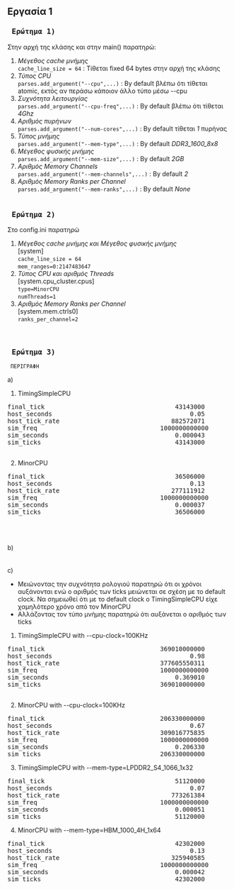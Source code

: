 ## Εργασία 1

### <pre><b> Ερώτημα 1)</b></pre>  
Στην αρχή της κλάσης και στην main() παρατηρώ:  
  1. _Μέγεθος cache μνήμης_  
    `cache_line_size = 64` : Τίθεται fixed 64 bytes στην αρχή της κλάσης   
  2. _Τύπος CPU_  
    `parses.add_argument("--cpu",...)` : Βy default βλέπω ότι τίθεται atomic, εκτός αν περάσω κάποιον άλλο τύπο μέσω --cpu  
  3. _Συχνότητα λειτουργίας_  
    `parses.add_argument("--cpu-freq",...)` : By default βλέπω ότι τίθεται _4Ghz_  
  4. _Αριθμός πυρήνων_  
    `parses.add_argument("--num-cores",...)` : By default τίθεται _1_ πυρήνας  
  5. _Τύπος μνήμης_  
    `parses.add_argument("--mem-type",...)` : By default _DDR3_1600_8x8_  
  6. _Μέγεθος φυσικής μνήμης_  
    `parses.add_argument("--mem-size",...)` : By default _2GB_  
  7. _Αριθμός Memory Channels_  
    `parses.add_argument("--mem-channels",...)` : By default _2_  
  8. _Αριθμός Memory Ranks per Channel_  
    `parses.add_argument("--mem-ranks",...)` : By default _None_
    <br><br>
### <pre><b> Ερώτημα 2)</b></pre>    
Στο config.ini παρατηρώ  
  1. _Μέγεθος cache μνήμης και Μέγεθος φυσικής μνήμης_  
    [system]  
   `cache_line_size = 64`  
   `mem_ranges=0:2147483647`  
  2. _Τύπος CPU και αριθμός Threads_  
   [system.cpu_cluster.cpus]  
   `type=MinorCPU`  
   `numThreads=1`  
  3. _Αριθμός Memory Ranks per Channel_  
   [system.mem.ctrls0]  
   `ranks_per_channel=2`  
   <br><br> 
### <pre><b> Ερώτημα 3)</b></pre>      
     
     ΠΕΡΙΓΡΑΦΗ  
     
   a) 
   1. TimingSimpleCPU  
   <pre>
final_tick                                   43143000                       # Number of ticks from beginning of simulation (restored from checkpoints and never reset)  
host_seconds                                     0.05                       # Real time elapsed on the host  
host_tick_rate                              882572071                       # Simulator tick rate (ticks/s)  
sim_freq                                 1000000000000                      # Frequency of simulated ticks  
sim_seconds                                  0.000043                       # Number of seconds simulated  
sim_ticks                                    43143000                       # Number of ticks simulated  
   </pre>
   2. MinorCPU  
   <pre>
final_tick                                   36506000                       # Number of ticks from beginning of simulation (restored from checkpoints and never reset)
host_seconds                                     0.13                       # Real time elapsed on the host
host_tick_rate                              277111912                       # Simulator tick rate (ticks/s)
sim_freq                                 1000000000000                      # Frequency of simulated ticks
sim_seconds                                  0.000037                       # Number of seconds simulated
sim_ticks                                    36506000                       # Number of ticks simulated
   </pre>
   <br><br>
  b)  
  <br><br>
  c)  
  * Μειώνοντας την συχνότητα ρολογιού παρατηρώ ότι οι χρόνοι αυξάνονται ενώ ο αριθμός των ticks μειώνεται σε σχέση με το default clock. Να σημειωθεί ότι με το default clock ο TimingSimpleCPU είχε χαμηλότερο χρόνο από τον MinorCPU  
  * Αλλάζοντας τον τύπο μνήμης παρατηρώ ότι αυξάνεται ο αριθμός των ticks 

  
  1. TimingSimpleCPU with --cpu-clock=100KHz  
  <pre>
final_tick                               369010000000                       # Number of ticks from beginning of simulation (restored from checkpoints and never reset)
host_seconds                                     0.98                       # Real time elapsed on the host
host_tick_rate                           377605550311                       # Simulator tick rate (ticks/s)
sim_freq                                 1000000000000                      # Frequency of simulated ticks
sim_seconds                                  0.369010                       # Number of seconds simulated
sim_ticks                                369010000000                       # Number of ticks simulated
  </pre>
  
  2. MinorCPU with --cpu-clock=100KHz  
  <pre>
final_tick                               206330000000                       # Number of ticks from beginning of simulation (restored from checkpoints and never reset)
host_seconds                                     0.67                       # Real time elapsed on the host
host_tick_rate                           309016775835                       # Simulator tick rate (ticks/s)
sim_freq                                 1000000000000                      # Frequency of simulated ticks
sim_seconds                                  0.206330                       # Number of seconds simulated
sim_ticks                                206330000000                       # Number of ticks simulated
</pre> 

3. TimingSimpleCPU with --mem-type=LPDDR2_S4_1066_1x32
<pre>
final_tick                                   51120000                       # Number of ticks from beginning of simulation (restored from checkpoints and never reset)
host_seconds                                     0.07                       # Real time elapsed on the host
host_tick_rate                              773261384                       # Simulator tick rate (ticks/s)
sim_freq                                 1000000000000                      # Frequency of simulated ticks
sim_seconds                                  0.000051                       # Number of seconds simulated
sim_ticks                                    51120000                       # Number of ticks simulated
</pre>  

4. MinorCPU with --mem-type=HBM_1000_4H_1x64
<pre>
final_tick                                   42302000                       # Number of ticks from beginning of simulation (restored from checkpoints and never reset)
host_seconds                                     0.13                       # Real time elapsed on the host
host_tick_rate                              325940585                       # Simulator tick rate (ticks/s)
sim_freq                                 1000000000000                      # Frequency of simulated ticks
sim_seconds                                  0.000042                       # Number of seconds simulated
sim_ticks                                    42302000                       # Number of ticks simulated
</pre>
